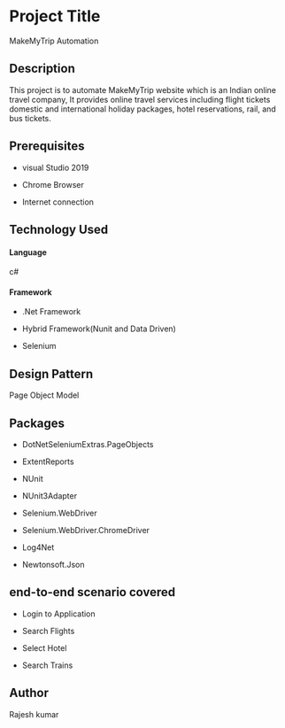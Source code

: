 # Project Title
 MakeMyTrip Automation
 
## Description
 This project is to automate MakeMyTrip website which is an Indian online travel company, It provides online travel services including flight tickets domestic and international holiday packages, hotel reservations, rail, and bus tickets.
 
## Prerequisites
* visual Studio 2019

* Chrome Browser

* Internet connection
 
 ## Technology Used
 #### Language
 c#
 
 #### Framework
* .Net Framework

* Hybrid Framework(Nunit and Data Driven)

* Selenium 
 
 ## Design Pattern
 Page Object Model
 
 ## Packages 
 * DotNetSeleniumExtras.PageObjects
 
* ExtentReports

* NUnit

* NUnit3Adapter

* Selenium.WebDriver

* Selenium.WebDriver.ChromeDriver

* Log4Net

* Newtonsoft.Json
 
 ## end-to-end scenario covered
* Login to Application

* Search Flights

* Select Hotel 

* Search Trains

 ## Author
 Rajesh kumar
 
